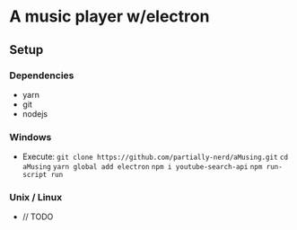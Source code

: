 # A music player w/electron

## Setup
### Dependencies
- yarn
- git
- nodejs
### Windows
- Execute: `git clone https://github.com/partially-nerd/aMusing.git`
  `cd aMusing`
  `yarn global add electron`
  `npm i youtube-search-api`
  `npm run-script run`
### Unix / Linux
- // TODO
